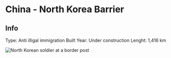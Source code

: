 # China - North Korea Barrier
## Info

Type: Anti illigal immigration
Built Year: Under construction
Lenght: 1,416 km
  
![North Korean soldier at a border post](http://c2.staticflickr.com/6/5018/5490782435_c9e141c789_b.jpg) 
